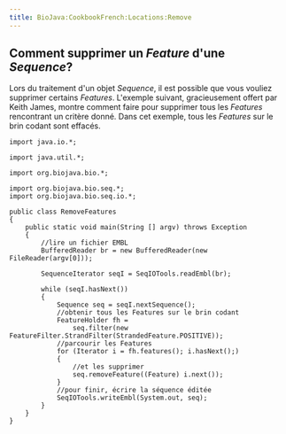 ```yaml
---
title: BioJava:CookbookFrench:Locations:Remove
---
```


Comment supprimer un *Feature* d'une *Sequence*?
------------------------------------------------

Lors du traitement d'un objet *Sequence*, il est possible que vous
vouliez supprimer certains *Features*. L'exemple suivant, gracieusement
offert par Keith James, montre comment faire pour supprimer tous les
*Features* rencontrant un critère donné. Dans cet exemple, tous les
*Features* sur le brin codant sont effacés.

    import java.io.*;

    import java.util.*;

    import org.biojava.bio.*;

    import org.biojava.bio.seq.*;
    import org.biojava.bio.seq.io.*;

    public class RemoveFeatures
    {
        public static void main(String [] argv) throws Exception
        {
            //lire un fichier EMBL
            BufferedReader br = new BufferedReader(new FileReader(argv[0]));

            SequenceIterator seqI = SeqIOTools.readEmbl(br);
            
            while (seqI.hasNext())
            {
                Sequence seq = seqI.nextSequence();
                //obtenir tous les Features sur le brin codant
                FeatureHolder fh =
                    seq.filter(new FeatureFilter.StrandFilter(StrandedFeature.POSITIVE));
                //parcourir les Features
                for (Iterator i = fh.features(); i.hasNext();)
                {
                    //et les supprimer 
                    seq.removeFeature((Feature) i.next());
                }
                //pour finir, écrire la séquence éditée
                SeqIOTools.writeEmbl(System.out, seq);
            }
        }
    }
